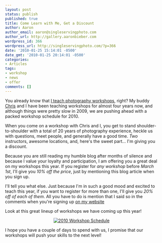 ```yaml
---
layout: post
status: publish
published: true
title: Come Learn with Me, Get a Discount
author: Aaron
author_email: aaron@singleservingphoto.com
author_url: http://gallery.aaronbieber.com
wordpress_id: 366
wordpress_url: http://singleservingphoto.com/?p=366
date: '2010-01-25 15:14:01 -0500'
date_gmt: '2010-01-25 20:14:01 -0500'
categories:
- Articles
tags:
- workshop
- news
- offer
comments: []
---
```

You already know that [I teach photography
workshops](http://artphotoworkshops.com), right? My buddy
[Chris](http://curiouslens.com) and I have been teaching workshops for
almost four years now, and although things were pretty slow in 2009, we
are pushing ahead with a packed workshop schedule for 2010.

When you come on a workshop with Chris and I, you get to stand
shoulder-to-shoulder with a total of 20 years of photography experience,
heckle us with questions, meet people, and generally have a good time.
_Two_ instructors, awesome locations, and, here's the sweet part...
I'm giving you a discount.

Because you are still reading my humble blog after months of silence and
because I value your loyalty and participation, I am offering you a
great deal on my workshops this year. If you register for _any
workshop_ before _March 1st_, I'll give you *10% off the price*,
just by mentioning this blog article when you sign up.

I'll tell you what else. Just because I'm in such a good mood and
excited to teach this year, if you want to register for more than one,
I'll give you *20% off of each of them*. All you have to do is mention
that I said so in the comments when you're signing up [on my
website](http://artphotoworkshops.com.)

Look at this great lineup of workshops we have coming up this year!

<div align="center">

[![2010 Workshop
Schedule](http://static.artphotoworkshops.com/Mail/2010-1.jpg)](http://artphotoworkshops.com)

</div>

I hope you have a couple of days to spend with us, I promise that our
workshops will push your skills to the next level!
